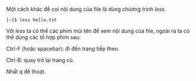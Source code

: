 Một cách khác để coi nội dung của file là dùng chương trình _less_.

```
[~]$ less hello.txt
```

Với _less_ ta có thể các phím mũi tên để xem nội dung của file, ngoài ra ta có thể dùng các tổ hợp phím sau:

Ctrl-F \(hoặc spacebar\): đi đến trang tiếp theo.

Ctrl-B: quay trở lại trang cũ.

Nhất q để thoát.

